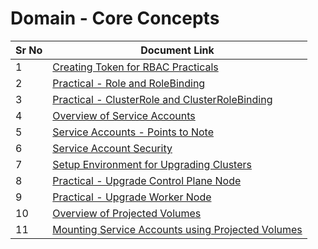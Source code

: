 # Domain - Core Concepts


| Sr No | Document Link |
| ------ | ------ |
| 1 | [Creating Token for RBAC Practicals][PlDa] |
| 2 | [Practical - Role and RoleBinding][PlDb] |
| 3 | [Practical - ClusterRole and ClusterRoleBinding][PlDc]
| 4 | [Overview of Service Accounts][PlDd] |
| 5 | [Service Accounts - Points to Note][PlDe] |
| 6 | [Service Account Security][PlDf] |
| 7 | [Setup Environment for Upgrading Clusters][PlDg] |
| 8 | [Practical - Upgrade Control Plane Node][PlDh] |
| 9 | [Practical - Upgrade Worker Node][PlDi] |
| 10 | [Overview of Projected Volumes][PlDj] |
| 11 | [Mounting Service Accounts using Projected Volumes][PlDk] |

   [PlDa]: <./user-rbac.md>
   [PlDb]: <./role-rolebinding.md>
   [PlDc]: <./clusterrole.md>
   [PlDd]: <./service-account.md>
   [PlDe]: <./sa-pointers.md>
   [PlDf]: <./sa-security.md>
   [PlDg]: <./kubeadm-automate.md>
   [PlDh]: <./upgrade-kubeadm-master.md>
   [PlDi]: <./upgrade-kubeadm-worker.md>
   [PlDj]: <./projected-volume.md>
   [PlDk]: <./sa-projectedvolume.md>
